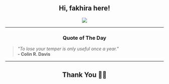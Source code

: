 <h2 align="center"> Hi, fakhira here!</h2>

<p align="center">
<a href="https://github.com/fakhiralkda" alt="github streak"><img src="https://dvst-streak.herokuapp.com/?user=fakhiralkda&theme=tokyonight&fire=DD472C"></a>
</p>

<hr>
<h3 align="center">Quote of The Day</h3>
<p align="center">
<blockquote>
<i>"To lose your temper is only useful once a year."</i>
<br>
<b>- Colin R. Davis</b>
</blockquote>
</p>


<hr>
<h2 align="center">Thank You 🙏🏼</h2>
